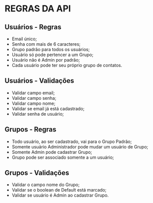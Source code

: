 # REGRAS DA API

## Usuários - Regras

* Email único;
* Senha com mais de 6 caracteres;
* Grupo padrão para todos os usuários;
* Usuário só pode pertencer a um Grupo;
* Usuário não é Admin por padrão;
* Cada usuário pode ter seu próprio grupo de contatos.

## Usuários - Validações

* Validar campo email;
* Validar campo senha;
* Validar campo nome;
* Validar se email já está cadastrado;
* Validar senha de usuário;

## Grupos - Regras

* Todo usuário, ao ser cadastrado, vai para o Grupo Padrão;
* Somente usuário Administrador pode mudar um usuário de Grupo;
* Somente Admin pode cadastrar Grupo;
* Grupo pode ser associado somente a um usuário;
## Grupos - Validações

* Validar o campo nome do Grupo;
* Validar se o boolean de Default está marcado;
* Validar se usuário é Admin ao cadastrar Grupo.
